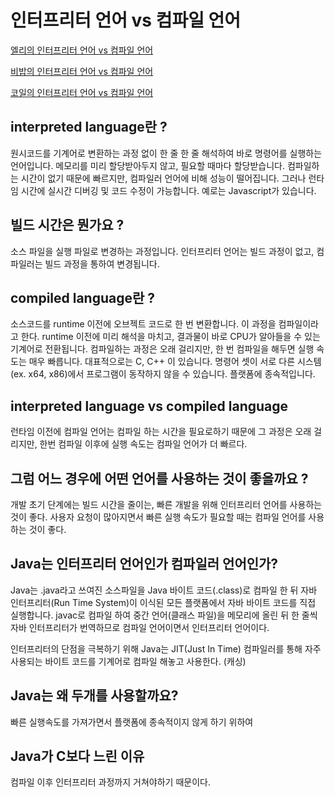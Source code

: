 # 인터프리터 언어 vs 컴파일 언어

[엘리의 인터프리터 언어 vs 컴파일 언어](elly-interpreter-vs-compiler.md)

[비밥의 인터프리터 언어 vs 컴파일 언어](bebop.md)

[코일의 인터프리터 언어 vs 컴파일 언어](coyle-interpreter-vs-compiler.md)
 
## interpreted language란 ? 

 원시코드를 기계어로 변환하는 과정 없이 한 줄 한 줄 해석하여 바로 명령어를 실행하는 언어입니다. 메모리를 미리 할당받아두지 않고, 필요할 때마다 할당받습니다. 컴파일하는 시간이 없기 때문에 빠르지만, 컴파일러 언어에 비해 성능이 떨어집니다. 그러나 런타임 시간에 실시간 디버깅 및 코드 수정이 가능합니다. 예로는 Javascript가 있습니다.

## 빌드 시간은 뭔가요 ?

 소스 파일을 실행 파일로 변경하는 과정입니다. 인터프리터 언어는 빌드 과정이 없고, 컴파일러는 빌드 과정을 통하여 변경됩니다.

## compiled language란 ?

 소스코드를 runtime 이전에 오브젝트 코드로 한 번 변환합니다. 이 과정을 컴파일이라고 한다. runtime 이전에 미리 해석을 마치고, 결과물이 바로 CPU가 알아들을 수 있는 기계어로 전환됩니다. 컴파일하는 과정은 오래 걸리지만, 한 번 컴파일을 해두면 실행 속도는 매우 빠릅니다. 대표적으로는 C, C++ 이 있습니다.
 명령어 셋이 서로 다른 시스템(ex. x64, x86)에서 프로그램이 동작하지 않을 수 있습니다. 플랫폼에 종속적입니다.

## interpreted language vs compiled language
 
 런타임 이전에 컴파일 언어는 컴파일 하는 시간을 필요로하기 때문에 그 과정은 오래 걸리지만, 한번 컴파일 이후에 실행 속도는 컴파일 언어가 더 빠르다.
 
## 그럼 어느 경우에 어떤 언어를 사용하는 것이 좋을까요 ? 

 개발 초기 단계에는 빌드 시간을 줄이는, 빠른 개발을 위해 인터프리터 언어를 사용하는 것이 좋다. 사용자 요청이 많아지면서 빠른 실행 속도가 필요할 때는 컴파일 언어를 사용하는 것이 좋다.
 
## Java는 인터프리터 언어인가 컴파일러 언어인가?
 
 Java는 .java라고 쓰여진 소스파일을 Java 바이트 코드(.class)로 컴파일 한 뒤 자바 인터프리터(Run Time System)이 이식된 모든 플랫폼에서 자바 바이트 코드를 직접 실행합니다. javac로 컴파일 하여 중간 언어(클래스 파일)을 메모리에 올린 뒤 한 줄씩 자바 인터프리터가 번역하므로 컴파일 언어이면서 인터프리터 언어이다.
 
 인터프리터의 단점을 극복하기 위해 Java는 JIT(Just In Time) 컴파일러를 통해 자주 사용되는 바이트 코드를 기계어로 컴파일 해놓고 사용한다. (캐싱)
 
## Java는 왜 두개를 사용할까요?

 빠른 실행속도를 가져가면서 플랫폼에 종속적이지 않게 하기 위하여
 
## Java가 C보다 느린 이유
 컴파일 이후 인터프리터 과정까지 거쳐야하기 때문이다.



